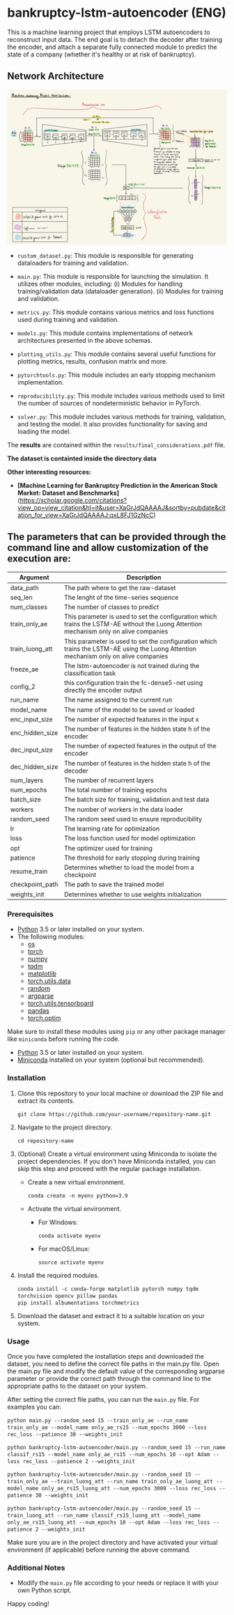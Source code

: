 # bankruptcy-lstm-autoencoder (ENG)
This is a machine learning project that employs LSTM autoencoders to reconstruct input data. The end goal is to detach the decoder after training the encoder, and attach a separate fully connected module to predict the state of a company (whether it's healthy or at risk of bankruptcy).

## Network Architecture

![plot](./results/project_architecture.jpg)

- `custom_dataset.py`: This module is responsible for generating dataloaders for training and validation.

- `main.py`: This module is responsible for launching the simulation. It utilizes other modules, including:
  (i) Modules for handling training/validation data (dataloader generation).
  (ii) Modules for training and validation.

- `metrics.py`: This module contains various metrics and loss functions used during training and validation.

- `models.py`: This module contains implementations of network architectures presented in the above schemas.

- `plotting_utils.py`: This module contains several useful functions for plotting metrics, results, confusion matrix and more.

- `pytorchtools.py`: This module includes an early stopping mechanism implementation. 

- `reproducibility.py`: This module includes various methods used to limit the number of sources of nondeterministic behavior in PyTorch. 

- `solver.py`: This module includes various methods for training, validation, and testing the model. It also provides functionality for saving and loading the model. 

The **results** are contained within the `results/final_considerations.pdf` file.

**The dataset is containted inside the directory data** 

**Other interesting resources:**

- **[Machine Learning for Bankruptcy Prediction in the American Stock Market: Dataset and Benchmarks]**(https://scholar.google.com/citations?view_op=view_citation&hl=it&user=XaGrJdQAAAAJ&sortby=pubdate&citation_for_view=XaGrJdQAAAAJ:qxL8FJ1GzNcC)

## The parameters that can be provided through the command line and allow customization of the execution are:

| Argument              | Description                                                                                                                            |
|-----------------------|----------------------------------------------------------------------------------------------------------------------------------------|
| data_path             | The path where to get the raw-dataset                                                                                                  |
| seq_len               | The lenght of the time-series sequence                                                                                                 |
| num_classes           | The number of classes to predict                                                                                                       |
| train_only_ae         | This parameter is used to set the configuration which trains the LSTM-AE without the Luong Attention mechanism only on alive companies |
| train_luong_att       | This parameter is used to set the configuration which trains the LSTM-AE using the Luong Attention mechanism only on alive companies   |
| freeze_ae             | The lstm-autoencoder is not trained during the classification task                                                                     |
| config_2              | this configuration train the fc-dense5-net using directly the encoder output                                                           |
| run_name              | The name assigned to the current run                                                                                                   |
| model_name            | The name of the model to be saved or loaded                                                                                            |
| enc_input_size        | The number of expected features in the input x                                                                                         |
| enc_hidden_size       | The number of features in the hidden state h of the encoder                                                                            |
| dec_input_size        | The number of expected features in the output of the encoder                                                                           |
| dec_hidden_size       | The number of features in the hidden state h of the decoder                                                                            |
| num_layers            | The number of recurrent layers                                                                                                         |
| num_epochs            | The total number of training epochs                                                                                                    |
| batch_size            | The batch size for training, validation and test  data                                                                                 |
| workers               | The number of workers in the data loader                                                                                               |
| random_seed           | The random seed used to ensure reproducibility                                                                                         |
| lr                    | The learning rate for optimization                                                                                                     |
| loss                  | The loss function used for model optimization                                                                                          |
| opt                   | The optimizer used for training                                                                                                        |
| patience              | The threshold for early stopping during training                                                                                       |
| resume_train          | Determines whether to load the model from a checkpoint                                                                                 |
| checkpoint_path       | The path to save the trained model                                                                                                     |
| weights_init          | Determines whether to use weights initialization                                                                                       |


### Prerequisites

- [Python](https://www.python.org/downloads/) 3.5 or later installed on your system.
- The following modules:
  - [os](https://docs.python.org/3/library/os.html)
  - [torch](https://pytorch.org/)
  - [numpy](https://numpy.org/)
  - [tqdm](https://tqdm.github.io/)
  - [matplotlib](https://matplotlib.org/)
  - [torch.utils.data](https://pytorch.org/docs/stable/data.html)
  - [random](https://docs.python.org/3/library/random.html)
  - [argparse](https://docs.python.org/3/library/argparse.html)
  - [torch.utils.tensorboard](https://pytorch.org/docs/stable/tensorboard.html)
  - [pandas](https://pandas.pydata.org/)
  - [torch.optim](https://pytorch.org/docs/stable/optim.html)

Make sure to install these modules using `pip` or any other package manager like `miniconda` before running the code.

- [Python](https://www.python.org/downloads/) 3.5 or later installed on your system.
- [Miniconda](https://docs.conda.io/en/latest/miniconda.html) installed on your system (optional but recommended).

### Installation

1. Clone this repository to your local machine or download the ZIP file and extract its contents.

   ```shell
   git clone https://github.com/your-username/repository-name.git
   ```

2. Navigate to the project directory.

   ```shell
   cd repository-name
   ```

3. (Optional) Create a virtual environment using Miniconda to isolate the project dependencies. If you don't have Miniconda installed, you can skip this step and proceed with the regular package installation.

   - Create a new virtual environment.

     ```shell
     conda create -n myenv python=3.9
     ```

   - Activate the virtual environment.

     - For Windows:

       ```shell
       conda activate myenv
       ```

     - For macOS/Linux:

       ```shell
       source activate myenv
       ```

4. Install the required modules.

   ```shell
   conda install -c conda-forge matplotlib pytorch numpy tqdm torchvision opencv pillow pandas
   pip install albumentations torchmetrics
   ```

5. Download the dataset and extract it to a suitable location on your system.

### Usage

Once you have completed the installation steps and downloaded the dataset, you need to define the correct file paths in the main.py file. Open the main.py file and modify the default value of the corresponding argparse parameter or provide the correct path through the command line to the appropriate paths to the dataset on your system.

After setting the correct file paths, you can run the `main.py` file. For examples you can:

```shell
python main.py --random_seed 15 --train_only_ae --run_name train_only_ae --model_name only_ae_rs15 --num_epochs 3000 --loss rec_loss --patience 30 --weights_init
```

```shell
python bankruptcy-lstm-autoencoder/main.py --random_seed 15 --run_name classif_rs15 --model_name only_ae_rs15 --num_epochs 10 --opt Adam --loss rec_loss --patience 2 --weights_init
```

```shell
python bankruptcy-lstm-autoencoder/main.py --random_seed 15 --train_only_ae --train_luong_att --run_name train_only_ae_luong_att --model_name only_ae_rs15_luong_att --num_epochs 3000 --loss rec_loss --patience 30 --weights_init
```

```shell
python bankruptcy-lstm-autoencoder/main.py --random_seed 15 --train_luong_att --run_name classif_rs15_luong_att --model_name only_ae_rs15_luong_att --num_epochs 10 --opt Adam --loss rec_loss --patience 2 --weights_init
```

Make sure you are in the project directory and have activated your virtual environment (if applicable) before running the above command.

### Additional Notes

- Modify the `main.py` file according to your needs or replace it with your own Python script.

Happy coding!
